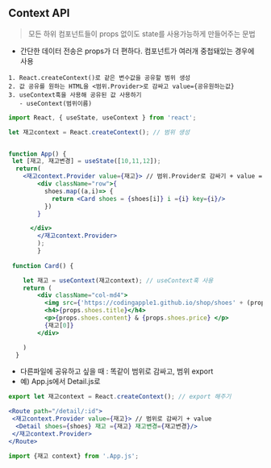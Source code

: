 ## Context API
> 모든 하위 컴포넌트들이 props 없이도 state를 사용가능하게 만들어주는 문법
- 간단한 데이터 전송은 props가 더 편하다. 컴포넌트가 여러개 중첩돼있는 경우에 사용
```
1. React.createContext()로 같은 변수값을 공유할 범위 생성
2. 값 공유를 원하는 HTML을 <범위.Provider>로 감싸고 value={공유원하는값}
3. useContext훅을 사용해 공유된 값 사용하기
   - useContext(범위이름)
```
```jsx
import React, { useState, useContext } from 'react';

let 재고context = React.createContext(); // 범위 생성


function App() {
 let [재고, 재고변경] = useState([10,11,12]);
  return(
    <재고context.Provider value={재고}> // 범위.Provider로 감싸기 + value = 공유 원하는 값
        <div className="row">{
          shoes.map((a,i)=> {
            return <Card shoes = {shoes[i]} i ={i} key={i}/>
          })
        }

      </div>
        </재고context.Provider>
        );
        }
        
 function Card() {

    let 재고 = useContext(재고context); // useContext훅 사용
    return (
        <div className="col-md4">
          <img src={'https://codingapple1.github.io/shop/shoes' + (props.i+1) + '.jpg'} />
          <h4>{props.shoes.title}</h4>
          <p>{props.shoes.content} & {props.shoes.price} </p>
          {재고[0]}
        </div>

    )
  }
```
- 다른파일에 공유하고 싶을 때 : 똑같이 범위로 감싸고, 범위 export
- 예) App.js에서 Detail.js로
```jsx
export let 재고context = React.createContext(); // export 해주기

<Route path="/detail/:id">
 <재고context.Provider value={재고}> // 범위로 감싸기 + value
  <Detail shoes={shoes} 재고 ={재고} 재고변경={재고변경}/>
 </재고context.Provider>
</Route>
```      
```jsx
import {재고 context} from '.App.js';
```
